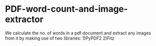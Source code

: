 # PDF-word-count-and-image-extractor
We calculate the no. of words in a pdf document and extract any images from it by making use of two libraries:
1)PyPDF2
2)Fitz
